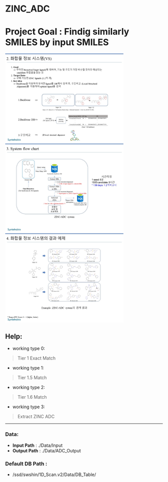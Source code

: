 ZINC_ADC
==========
# Project Goal : Findig similarly SMILES by input SMILES
<img src="./imgs/ZINC_ADC.VS_concept.jpg" width="75%" height="50%"></img><br/>
<img src="./imgs/ZINC_ADC.workflow.jpg" width="75%" height="50%"></img><br/>
<img src="./imgs/ZINC_ADC.ExampleOfResults.jpg" width="75%" height="50%"></img><br/>

## Help:
* working type 0:   
> Tier 1 Exact Match   

* working type 1:   
> Tier 1.5 Match   

* working type 2:   
> Tier 1.6 Match   

* working type 3:   
> Extract ZINC ADC   
<hr/>

### Data:    
+ **Input Path** : ./Data/Input
+ **Output Path** : ./Data/ADC_Output

### Default DB Path :
* /ssd/swshin/1D_Scan.v2/Data/DB_Table/
